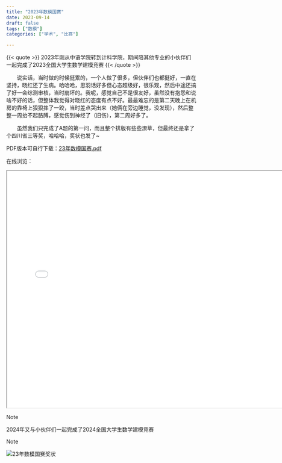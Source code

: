 ```yaml
---
title: "2023年数模国赛"
date: 2023-09-14
draft: false
tags: ["数模"]
categories: ["学术", "比赛"]

---
```

{{< quote >}}
2023年刚从中语学院转到计科学院，期间陪其他专业的小伙伴们一起完成了2023全国大学生数学建模竞赛
{{< /quote >}}
<!--more-->
  说实话，当时做的时候挺累的，一个人做了很多，但伙伴们也都挺好，一直在坚持，晓红还了生病。哈哈哈，思羽话好多但心态超级好，很乐观，然后中途还搞了好一会综测审核，当时崩坏的。我呢，感觉自己不是很友好，虽然没有抱怨和说啥不好的话，但整体我觉得对晓红的态度有点不好。最最难忘的是第二天晚上在机房的靠椅上狠狠摔了一跤，当时差点哭出来（她俩在旁边睡觉，没发现），然后整整一周抬不起胳膊，感觉伤到神经了（旧伤），第二周好多了。

  虽然我们只完成了A题的第一问，而且整个排版有些些潦草，但最终还是拿了个四川省三等奖，哈哈哈，奖状也发了~


PDF版本可自行下载：[23年数模国赛.pdf](https://github.com/EthanLiu6/ethanliu6.github.io-old/blob/master/academic/myPapers/数模国赛A（省三）.pdf)


在线浏览：
<iframe src="/pdf/2023数模国赛A题论文.pdf#zoom=65" width="750" height="630"></iframe>


> [!Note]
> 2024年又与小伙伴们一起完成了2024全国大学生数学建模竞赛

> [!Note]
![23年数模国赛奖状](https://cdn.jsdelivr.net/gh/EthanLiu6/ImgsForMe/blog_images231010数模国赛奖状.jpg)